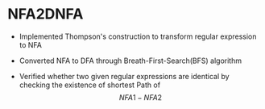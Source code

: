 # NFA2DNFA

- Implemented Thompson's construction to transform regular expression to NFA

- Converted NFA to DFA through Breath-First-Search(BFS) algorithm
- Verified whether two given regular expressions are identical by checking the existence of shortest Path of $$ NFA1 - NFA2 $$
